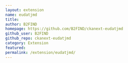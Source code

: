 ```yaml
---
layout: extension
name: eudatjmd
title: 
author: B2FIND
homepage: https://github.com/B2FIND/ckanext-eudatjmd
github_user: B2FIND
github_repo: ckanext-eudatjmd
category: Extension
featured: 
permalink: /extension/eudatjmd/
---
```



<Error getting README>

